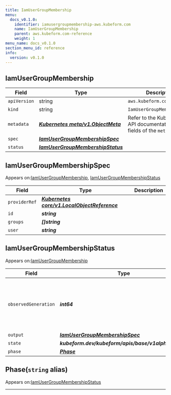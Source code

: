 ```yaml
---
title: IamUserGroupMembership
menu:
  docs_v0.1.0:
    identifier: iamusergroupmembership-aws.kubeform.com
    name: IamUserGroupMembership
    parent: aws.kubeform.com-reference
    weight: 1
menu_name: docs_v0.1.0
section_menu_id: reference
info:
  version: v0.1.0
---
```


## IamUserGroupMembership
| Field | Type | Description |
| ------ | ----- | ----------- |
| `apiVersion` | string | `aws.kubeform.com/v1alpha1` |
|    `kind` | string | `IamUserGroupMembership` |
| `metadata` | ***[Kubernetes meta/v1.ObjectMeta](https://kubernetes.io/docs/reference/generated/kubernetes-api/v1.13/#objectmeta-v1-meta)***|Refer to the Kubernetes API documentation for the fields of the `metadata` field.|
| `spec` | ***[IamUserGroupMembershipSpec](#iamusergroupmembershipspec)***||
| `status` | ***[IamUserGroupMembershipStatus](#iamusergroupmembershipstatus)***||
## IamUserGroupMembershipSpec

Appears on:[IamUserGroupMembership](#iamusergroupmembership), [IamUserGroupMembershipStatus](#iamusergroupmembershipstatus)

| Field | Type | Description |
| ------ | ----- | ----------- |
| `providerRef` | ***[Kubernetes core/v1.LocalObjectReference](https://kubernetes.io/docs/reference/generated/kubernetes-api/v1.13/#localobjectreference-v1-core)***||
| `id` | ***string***||
| `groups` | ***[]string***||
| `user` | ***string***||
## IamUserGroupMembershipStatus

Appears on:[IamUserGroupMembership](#iamusergroupmembership)

| Field | Type | Description |
| ------ | ----- | ----------- |
| `observedGeneration` | ***int64***| ***(Optional)*** Resource generation, which is updated on mutation by the API Server.|
| `output` | ***[IamUserGroupMembershipSpec](#iamusergroupmembershipspec)***| ***(Optional)*** |
| `state` | ***kubeform.dev/kubeform/apis/base/v1alpha1.State***| ***(Optional)*** |
| `phase` | ***[Phase](#phase)***| ***(Optional)*** |
## Phase(`string` alias)

Appears on:[IamUserGroupMembershipStatus](#iamusergroupmembershipstatus)

---

